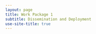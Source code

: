 ```yaml
---
layout: page
title: Work Package 1
subtitle: Dissemination and Deployment
use-site-title: true
---
```




